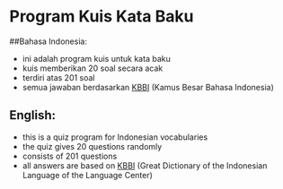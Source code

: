 # Program Kuis Kata Baku

##Bahasa Indonesia:
* ini adalah program kuis untuk kata baku
* kuis memberikan 20 soal secara acak
* terdiri atas 201 soal
* semua jawaban berdasarkan [KBBI](https://kbbi.kemdikbud.go.id) (Kamus Besar Bahasa Indonesia)

## English:
* this is a quiz program for Indonesian vocabularies
* the quiz gives 20 questions randomly
* consists of 201 questions
* all answers are based on [KBBI](https://kbbi.kemdikbud.go.id) (Great Dictionary of the Indonesian Language of the Language Center)